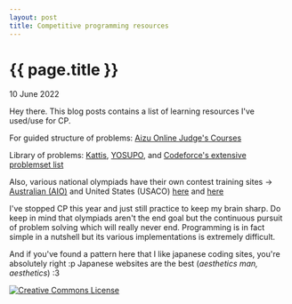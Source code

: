 ```yaml
---
layout: post
title: Competitive programming resources
---
```


{{ page.title }}
================

<p class="meta">10 June 2022</p>

Hey there. This blog posts contains a list of learning resources I've used/use for CP. 

For guided structure of problems: [Aizu Online Judge's Courses](https://onlinejudge.u-aizu.ac.jp/courses/list)

Library of problems: [Kattis](https://open.kattis.com/problems), [YOSUPO](https://judge.yosupo.jp/), and [Codeforce's extensive problemset list](https://codeforces.com/problemset?order=BY_SOLVED_DESC)

Also, various national olympiads have their own contest training sites -> [Australian (AIO)](https://orac2.info/hub/) and United States (USACO) [here](https://usaco.guide/) and [here](https://train.usaco.org/)

I've stopped CP this year and just still practice to keep my brain sharp. Do keep in mind that olympiads aren't the end goal but the continuous pursuit of problem solving which will really never end. 
Programming is in fact simple in a nutshell but its various implementations is extremely difficult.

And if you've found a pattern here that I like japanese coding sites, you're absolutely right :p 
Japanese websites are the best (_aesthetics man, aesthetics_) :3 

<a rel="license"
href="http://creativecommons.org/licenses/by-nc-sa/3.0/us/"><img alt="Creative
Commons License" style="border-width:0"
src="http://i.creativecommons.org/l/by-nc-sa/3.0/us/80x15.png" /></a>
